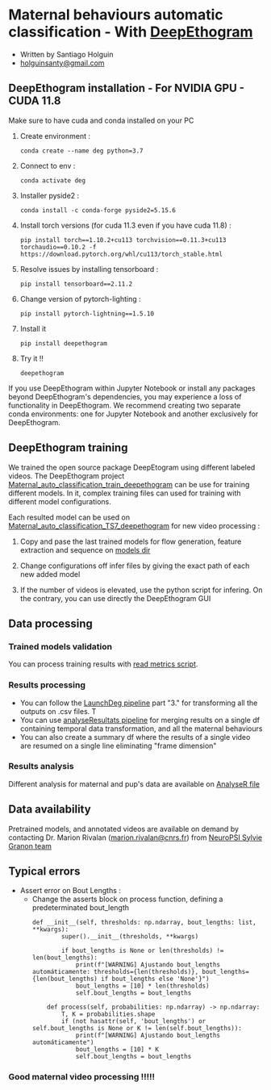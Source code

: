 # Maternal behaviours automatic classification - With [DeepEthogram](https://github.com/jbohnslav/deepethogram)

- Written by Santiago Holguin 
- [holguinsanty@gmail.com](mailto:holguinsanty@gmail.com)

## DeepEthogram installation - For NVIDIA GPU - CUDA 11.8
Make sure to have cuda and conda installed on your PC
1. Create environment : 
    
    `conda create --name deg python=3.7`
    
2. Connect to env : 
    
     `conda activate deg`
    
3. Installer pyside2 : 
    
    `conda install -c conda-forge pyside2=5.15.6`
    
4. Install torch versions (for cuda 11.3 even if you have cuda 11.8) : 
    
    `pip install torch==1.10.2+cu113 torchvision==0.11.3+cu113 torchaudio==0.10.2 -f https://download.pytorch.org/whl/cu113/torch_stable.html`
    
5. Resolve issues by installing tensorboard : 
    
    `pip install tensorboard==2.11.2`
    
6. Change version of pytorch-lighting :
    
    `pip install pytorch-lightning==1.5.10`
    
7. Install it 
    
    `pip install deepethogram`
    
8. Try it !!
    
    `deepethogram`

If you use DeepEthogram within Jupyter Notebook or install any packages beyond DeepEthogram's dependencies, you may experience a loss of functionality in DeepEthogram.
We recommend creating two separate conda environments: one for Jupyter Notebook and another exclusively for DeepEthogram.

## DeepEthogram training
We trained the open source package DeepEtogram using different labeled videos. 
The DeepEthogram project [Maternal_auto_classification_train_deepethogram](Maternal_auto_classification_train_deepethogram) can be use for training different models. In it, complex training files can used for training with different model configurations.

Each resulted model can be used on [Maternal_auto_classification_TS7_deepethogram](Maternal_auto_classification_TS7_deepethogram) for new video processing : 

1.  Copy and pase the last trained models for flow generation, feature extraction and sequence on [models dir](Maternal_auto_classification_TS7_deepethogram/models/)

2. Change configurations off infer files by giving the exact path of each new added model
3.  If the number of videos is elevated, use the python script for infering. On the contrary, you can use directly the DeepEthogram GUI
   
## Data processing
### Trained models validation
You can process training results with [read metrics script](utils\validation\readMetrics.py).

### Results processing 
- You can follow the [LaunchDeg pipeline](LaunchDEG.ipynb) part "3." for transforming all the outputs on .csv files. T
- You can use [analyseResultats pipeline](analyseResultats.ipynb) for merging results on a single df containing temporal data transformation, and all the maternal behaviours
- You can also create a summary df where the results of a single video are resumed on a single line eliminating "frame dimension"

### Results analysis
Different analysis for maternal and pup's data are available on [AnalyseR file](results_analysis.Rmd)

## Data availability
Pretrained models, and annotated videos are available on demand by contacting Dr. Marion Rivalan ([marion.rivalan@cnrs.fr](mailto:marion.rivalan@cnrs.fr)) from [NeuroPSI Sylvie Granon team](https://neuropsi.cnrs.fr/departements/cnn/equipe-sylvie-granon/)


## Typical errors
- Assert error on Bout Lengths :
  - Change the asserts block on process function, defining a predeterminated bout_length
    ```{python}
    def __init__(self, thresholds: np.ndarray, bout_lengths: list, **kwargs):
            super().__init__(thresholds, **kwargs)

            if bout_lengths is None or len(thresholds) != len(bout_lengths):
                print(f"[WARNING] Ajustando bout_lengths automáticamente: thresholds={len(thresholds)}, bout_lengths={len(bout_lengths) if bout_lengths else 'None'}")
                bout_lengths = [10] * len(thresholds)
                self.bout_lengths = bout_lengths

        def process(self, probabilities: np.ndarray) -> np.ndarray:
            T, K = probabilities.shape
            if (not hasattr(self, 'bout_lengths') or self.bout_lengths is None or K != len(self.bout_lengths)):
                print(f"[WARNING] Ajustando bout_lengths automáticamente")
                bout_lengths = [10] * K
                self.bout_lengths = bout_lengths
    ```
### Good maternal video processing !!!!!